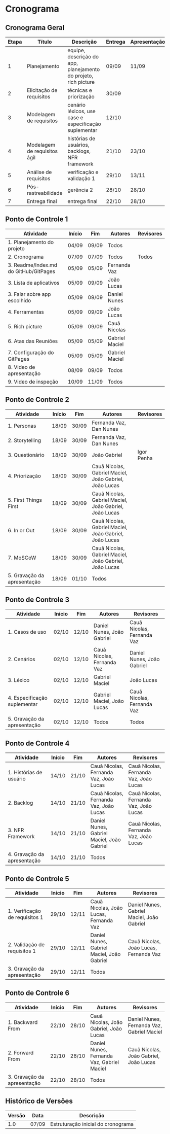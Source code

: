 # Cronograma

## Cronograma Geral

| Etapa | Título | Descrição | Entrega | Apresentação |
|-------|--------|-----------|---------|--------------|
|   1   | Planejamento | equipe, descrição do app, planejamento do projeto, rich picture | 09/09 | 11/09 |
|   2   | Elicitação de requisitos | técnicas e priorização | 30/09 |  |
|   3   | Modelagem de requisitos | cenário léxicos, use case e especificação suplementar | 12/10 |  |
|   4   | Modelagem de requisitos ágil | histórias de usuários, backlogs, NFR framework | 21/10 | 23/10 |
|   5   | Análise de requisitos | verificação e validação 1 | 29/10 | 13/11 |
|   6   | Pós-rastreabilidade | gerência 2 | 28/10 | 28/10  |
|   7   | Entrega final | entrega final | 22/10 | 28/10 |

## Ponto de Controle 1

| Atividade | Início | Fim | Autores | Revisores |
|-----------|--------|-----|---------|-----------|
| 1. Planejamento do projeto | 04/09 | 09/09 | Todos | |
| 2. Cronograma |  07/09 | 07/09 | Todos | Todos |
| 3. Readme/Index.md do GitHub/GitPages | 05/09 | 05/09 | Fernanda Vaz | |
| 3. Lista de aplicativos | 05/09 | 09/09 | João Lucas | |
| 3. Falar sobre app escolhido | 05/09 | 09/09 | Daniel Nunes | |
| 4. Ferramentas | 05/09 | 09/09 | João Lucas | |
| 5. Rich picture | 05/09 | 09/09 | Cauã Nicolas | |
| 6. Atas das Reuniões | 05/09 | 05/09 | Gabriel Maciel | |
| 7. Configuração do GitPages | 05/09 | 05/09 | Gabriel Maciel | |
| 8. Video de apresentação | 08/09 | 09/09 | Todos | |
| 9. Video de inspeção | 10/09 | 11/09 | Todos | |

## Ponto de Controle 2

| Atividade | Início | Fim | Autores | Revisores |
|-----------|--------|-----|---------|-----------|
| 1. Personas | 18/09 | 30/09 | Fernanda Vaz, Dan Nunes |  |
| 2. Storytelling | 18/09 | 30/09 | Fernanda Vaz, Dan Nunes | |
| 3. Questionário | 18/09 | 30/09 | João Gabriel | Igor Penha |
| 4. Priorização | 18/09 | 30/09 | Cauã Nicolas, Gabriel Maciel, João Gabriel, João Lucas | |
| 5. First Things First | 18/09 | 30/09 | Cauã Nicolas, Gabriel Maciel, João Gabriel, João Lucas  | |
| 6. In or Out | 18/09 | 30/09 | Cauã Nicolas, Gabriel Maciel, João Gabriel, João Lucas | |
| 7. MoSCoW | 18/09 | 30/09 | Cauã Nicolas, Gabriel Maciel, João Gabriel, João Lucas | |
| 5. Gravação da apresentação | 18/09 | 01/10 | Todos |  |

## Ponto de Controle 3

| Atividade | Início | Fim | Autores | Revisores |
|-----------|--------|-----|---------|-----------|
| 1. Casos de uso | 02/10 | 12/10 | Daniel Nunes, João Gabriel | Cauã Nicolas, Fernanda Vaz |
| 2. Cenários |  02/10 | 12/10 | Cauã Nicolas, Fernanda Vaz | Daniel Nunes, João Gabriel |
| 3. Léxico | 02/10 | 12/10 | Gabriel Maciel | João Lucas |
| 4. Especificação suplementar | 02/10 | 12/10 | Gabriel Maciel, João Lucas | Cauã Nicolas, Fernanda Vaz |
| 5. Gravação da apresentação | 02/10 | 12/10 | Todos | Todos |

## Ponto de Controle 4

| Atividade | Início | Fim | Autores | Revisores |
|-----------|--------|-----|---------|-----------|
| 1. Histórias de usuário | 14/10 | 21/10 | Cauã Nicolas, Fernanda Vaz, João Lucas | Cauã Nicolas, Fernanda Vaz, João Lucas |
| 2. Backlog |  14/10 | 21/10 | Cauã Nicolas, Fernanda Vaz, João Lucas | Cauã Nicolas, Fernanda Vaz, João Lucas  |
| 3. NFR Framework | 14/10 | 21/10 | Daniel Nunes, Gabriel Maciel, João Gabriel | Cauã Nicolas, Fernanda Vaz, João Lucas |
| 4. Gravação da apresentação | 14/10 | 21/10 | Todos |  |

## Ponto de Controle 5

| Atividade | Início | Fim | Autores | Revisores |
|-----------|--------|-----|---------|-----------|
| 1. Verificação de requisitos 1 | 29/10 | 12/11 | Cauã Nicolas, João Lucas, Fernanda Vaz | Daniel Nunes, Gabriel Maciel, João Gabriel |
| 2. Validação de requisitos 1 | 29/10 | 12/11 | Daniel Nunes, Gabriel Maciel, João Gabriel | Cauã Nicolas, João Lucas, Fernanda Vaz |
| 3. Gravação da apresentação | 29/10 | 12/11 | Todos | |

## Ponto de Controle 6

| Atividade | Início | Fim | Autores | Revisores |
|-----------|--------|-----|---------|-----------|
| 1. Backward From | 22/10 | 28/10 | Cauã Nicolas, João Gabriel, João Lucas | Daniel Nunes, Fernanda Vaz, Gabriel Maciel |
| 2. Forward From | 22/10 | 28/10 | Daniel Nunes, Fernanda Vaz, Gabriel Maciel | Cauã Nicolas, João Gabriel, João Lucas |
| 3. Gravação da apresentação | 22/10 | 28/10 | Todos | |

## Histórico de Versões

| Versão | Data | Descrição |
| ------ | ---- | --------- |
| 1.0 | 07/09 | Estruturação inicial do cronograma |
